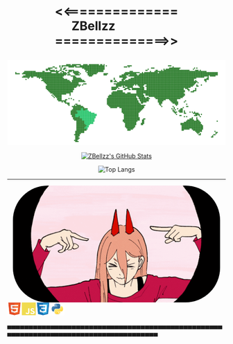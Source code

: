 #                                  <p  align="center"> <span><<</span>==============<br> ZBellzz  <img width="100" height="15" src="https://profile-counter.glitch.me/ZBellzz/count.svg" /><br>==============<span>>></span><br> </p>
![worldMap](https://github.com/JWsley/JWsley/blob/main/img/World-Map.svg)




                                                                                                                  
<div align="center">
  
  
  
  <a href="app.lofi.co">
    <a href="app.lofi.co">    
     <img height="150rem" width="300rem"  alt="ZBellzz's GitHub Stats" src="https://awesome-github-stats.azurewebsites.net/user-stats/ZBellzz?cardType=github&theme=synthwave" />  </a>

![Top Langs ](https://github-readme-stats.vercel.app/api/top-langs/?username=ZBellzz&theme=synthwave)
    
   
</div>
  
 <hr>
  <center>
       <img align="center" alt="270" height="270" style= "border-radius:80px;" src="para readme/gif power.gif">
  <div style="display: flex;" align="center"><br>
       

   <img align="center" alt="JWsley-HTML" height="30" width="33" src="https://raw.githubusercontent.com/devicons/devicon/master/icons/html5/html5-original.svg">
   <img align="center" alt="Js" height="30" width="33" src="https://raw.githubusercontent.com/devicons/devicon/master/icons/javascript/javascript-plain.svg">
   <img align="center" alt="JWsley-CSS" height="30" width="33" src="https://raw.githubusercontent.com/devicons/devicon/master/icons/css3/css3-original.svg">
   <a href="https://github.com/JWsley/Project-Coffe"><img align="center" alt="JWsley-Python" height="30" width="33" src="https://raw.githubusercontent.com/devicons/devicon/master/icons/python/python-original.svg"></a>

  
    

  

</div>       
    </center>

 

  

  <center>


 
 </center>

▄▄▄▄▄▄▄▄▄▄▄▄▄▄▄▄▄▄▄▄▄▄▄▄▄▄▄▄▄▄▄▄▄▄▄▄▄▄▄▄▄▄▄▄▄▄▄▄▄▄▄▄▄▄▄▄▄▄▄▄▄▄▄▄▄▄▄▄▄▄▄▄▄▄▄▄▄▄▄▄▄▄▄▄▄
